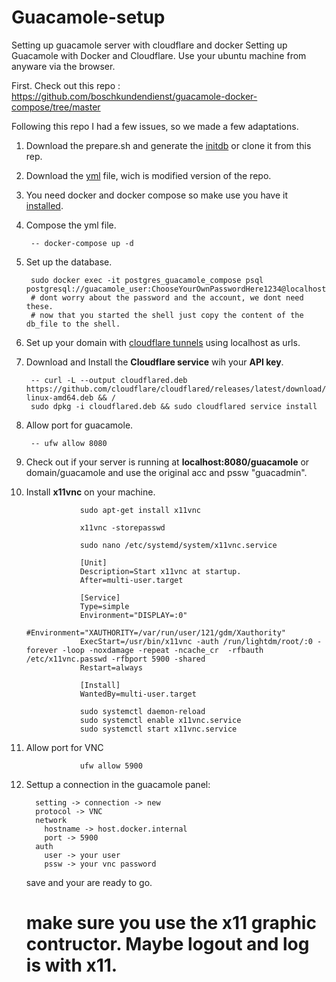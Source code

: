 # Guacamole-setup
Setting up guacamole server with cloudflare and docker
Setting up Guacamole with Docker and Cloudflare.
Use your ubuntu machine from anyware via the browser.

First. Check out this repo :
https://github.com/boschkundendienst/guacamole-docker-compose/tree/master

Following this repo I had a few issues, so we made a few adaptations.

1. Download the prepare.sh and generate the [initdb](/initdb.sql) or clone it from this rep.
2. Download the [yml](/docker-compose.yml) file, wich is modified version of the repo.
3. You need docker and docker compose so make use you have it [installed](https://docs.docker.com/engine/install/ubuntu/).
4. Compose the yml file.

        -- docker-compose up -d 
        
5. Set up the database.

        sudo docker exec -it postgres_guacamole_compose psql postgresql://guacamole_user:ChooseYourOwnPasswordHere1234@localhost/acamole_db
        # dont worry about the password and the account, we dont need these.
        # now that you started the shell just copy the content of the db_file to the shell.
        
6. Set up your domain with [cloudflare tunnels](https://www.cloudflare.com/products/tunnel/) using localhost as urls.
7. Download and Install the __Cloudflare service__ wih your __API key__.

        -- curl -L --output cloudflared.deb https://github.com/cloudflare/cloudflared/releases/latest/download/cloudflared-linux-amd64.deb && /
        sudo dpkg -i cloudflared.deb && sudo cloudflared service install 
        
8. Allow port for guacamole.

        -- ufw allow 8080
        
9. Check out if your server is running at __localhost:8080/guacamole__ or domain/guacamole and use the original acc and pssw "guacadmin".
10. Install __x11vnc__ on your machine.

                    sudo apt-get install x11vnc 

                    x11vnc -storepasswd 

                    sudo nano /etc/systemd/system/x11vnc.service 

                    [Unit]
                    Description=Start x11vnc at startup.
                    After=multi-user.target

                    [Service]
                    Type=simple
                    Environment="DISPLAY=:0"
                    #Environment="XAUTHORITY=/var/run/user/121/gdm/Xauthority"
                    ExecStart=/usr/bin/x11vnc -auth /run/lightdm/root/:0 -forever -loop -noxdamage -repeat -ncache_cr  -rfbauth /etc/x11vnc.passwd -rfbport 5900 -shared
                    Restart=always

                    [Install]
                    WantedBy=multi-user.target
                    
                    sudo systemctl daemon-reload 
                    sudo systemctl enable x11vnc.service 
                    sudo systemctl start x11vnc.service 

12. Allow port for VNC

                    ufw allow 5900    

13. Settup a connection in the guacamole panel:

          setting -> connection -> new
          protocol -> VNC
          network
            hostname -> host.docker.internal 
            port -> 5900
          auth
            user -> your user
            pssw -> your vnc password
    save and your are ready to go.
    # make sure you use the x11 graphic contructor. Maybe logout and log is with x11.     
